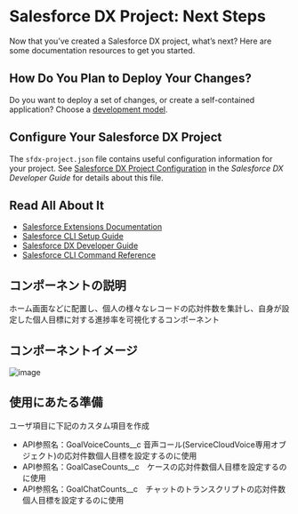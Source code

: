 # Salesforce DX Project: Next Steps

Now that you’ve created a Salesforce DX project, what’s next? Here are some documentation resources to get you started.

## How Do You Plan to Deploy Your Changes?

Do you want to deploy a set of changes, or create a self-contained application? Choose a [development model](https://developer.salesforce.com/tools/vscode/en/user-guide/development-models).

## Configure Your Salesforce DX Project

The `sfdx-project.json` file contains useful configuration information for your project. See [Salesforce DX Project Configuration](https://developer.salesforce.com/docs/atlas.en-us.sfdx_dev.meta/sfdx_dev/sfdx_dev_ws_config.htm) in the _Salesforce DX Developer Guide_ for details about this file.

## Read All About It

- [Salesforce Extensions Documentation](https://developer.salesforce.com/tools/vscode/)
- [Salesforce CLI Setup Guide](https://developer.salesforce.com/docs/atlas.en-us.sfdx_setup.meta/sfdx_setup/sfdx_setup_intro.htm)
- [Salesforce DX Developer Guide](https://developer.salesforce.com/docs/atlas.en-us.sfdx_dev.meta/sfdx_dev/sfdx_dev_intro.htm)
- [Salesforce CLI Command Reference](https://developer.salesforce.com/docs/atlas.en-us.sfdx_cli_reference.meta/sfdx_cli_reference/cli_reference.htm)

## コンポーネントの説明
   ホーム画面などに配置し、個人の様々なレコードの応対件数を集計し、自身が設定した個人目標に対する進捗率を可視化するコンポーネント
   
## コンポーネントイメージ
![image](https://user-images.githubusercontent.com/80765755/218294540-4a2b970e-3fc4-424f-b18d-0ae869381438.png)

## 使用にあたる準備
ユーザ項目に下記のカスタム項目を作成
- API参照名：GoalVoiceCounts__c 音声コール(ServiceCloudVoice専用オブジェクト)の応対件数個人目標を設定するのに使用
- API参照名：GoalCaseCounts__c　ケースの応対件数個人目標を設定するのに使用
- API参照名：GoalChatCounts__c　チャットのトランスクリプトの応対件数個人目標を設定するのに使用
